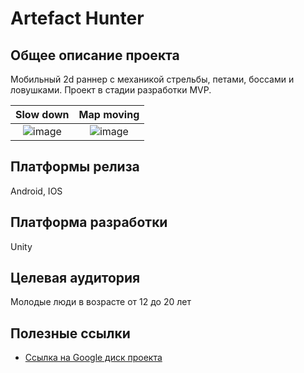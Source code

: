 # Artefact Hunter
## Общее описание проекта
Мобильный 2d раннер с механикой стрельбы, петами, боссами и ловушками. Проект в стадии разработки MVP.

Slow down          |  Map moving
:-------------------------:|:-------------------------:
![image](https://drive.google.com/uc?export=view&id=1s0zbGoeuR1HewgyNiP95pjfpKjmdxIsL)  |  ![image](https://drive.google.com/uc?export=view&id=1ktZt1m8aLWgfmtttX_iJewJNLBHCCYuS)

## Платформы релиза
Android, IOS

## Платформа разработки
Unity

## Целевая аудитория
Молодые люди в возрасте от 12 до 20 лет

## Полезные ссылки
- [Ссылка на Google диск проекта](https://drive.google.com/drive/folders/1aVjZ0qg1cXFydCxDnj46i7BbJKNqoQnk?usp=sharing)